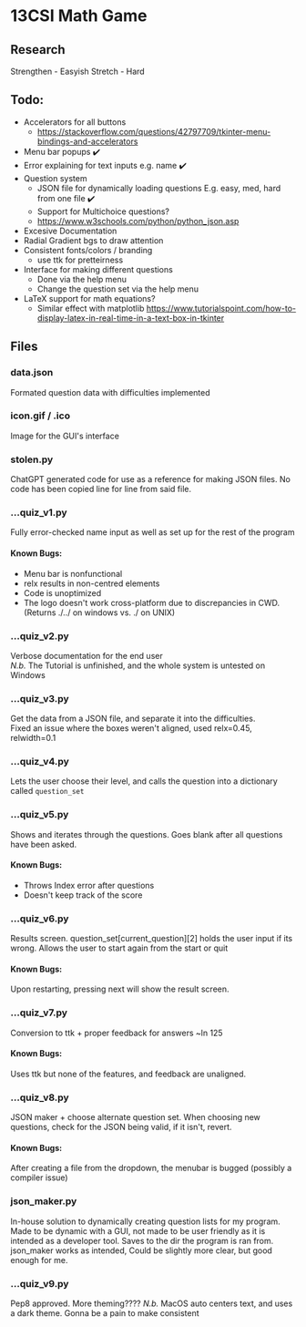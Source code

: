 # 13CSI Math Game
## Research
Strengthen - Easyish
Stretch - Hard


## Todo:
- Accelerators for all buttons 
  - https://stackoverflow.com/questions/42797709/tkinter-menu-bindings-and-accelerators
- Menu bar popups ✔️
- Error explaining for text inputs e.g. name ✔️
- Question system
    - JSON file for dynamically loading questions
    E.g. easy, med, hard from one file ✔️
    - Support for Multichoice questions?
    - https://www.w3schools.com/python/python_json.asp
- Excesive Documentation
- Radial Gradient bgs to draw attention
- Consistent fonts/colors / branding
  - use ttk for pretteirness
- Interface for making different questions
  - Done via the help menu
  - Change the question set via the help menu
- LaTeX support for math equations?
  - Similar effect with matplotlib https://www.tutorialspoint.com/how-to-display-latex-in-real-time-in-a-text-box-in-tkinter

## Files
### data.json
Formated question data with difficulties implemented

### icon.gif / .ico
Image for the GUI's interface

### stolen.py
ChatGPT generated code for use as a reference for making JSON files. No code has been copied line for line from said file.

### ...quiz_v1.py
Fully error-checked name input as well as set up for the rest of the program
#### Known Bugs:
- Menu bar is nonfunctional
- relx results in non-centred elements
- Code is unoptimized
- The logo doesn't work cross-platform due to discrepancies in CWD. (Returns ./../ on windows vs. ./ on UNIX)

### ...quiz_v2.py
Verbose documentation for the end user  
*N.b.* The Tutorial is unfinished, and the whole system is untested on Windows

### ...quiz_v3.py
Get the data from a JSON file, and separate it into the difficulties.  
Fixed an issue where the boxes weren't aligned, used relx=0.45, relwidth=0.1

### ...quiz_v4.py
Lets the user choose their level, and calls the question into a dictionary called ```question_set```

### ...quiz_v5.py
Shows and iterates through the questions. Goes blank after all questions have been asked.
#### Known Bugs:
- Throws Index error after questions
- Doesn't keep track of the score
### ...quiz_v6.py
Results screen. question_set[current_question][2] holds the user input if its wrong. Allows the user to start again from the start or quit
#### Known Bugs:
Upon restarting, pressing next will show the result screen.
### ...quiz_v7.py
Conversion to ttk + proper feedback for answers ~ln 125
#### Known Bugs:
Uses ttk but none of the features, and feedback are unaligned.
### ...quiz_v8.py
JSON maker + choose alternate question set. When choosing new questions, check for the JSON being valid, if it isn't, revert.
#### Known Bugs:
After creating a file from the dropdown, the menubar is bugged (possibly a compiler issue)
### json_maker.py
In-house solution to dynamically creating question lists for my program. Made to be dynamic with a GUI, not made to be user friendly as it is intended as a developer tool. Saves to the dir the program is ran from.
json_maker works as intended, Could be slightly more clear, but good enough for me.
### ...quiz_v9.py
Pep8 approved. More theming???? *N.b.* MacOS auto centers text, and uses a dark theme. Gonna be a pain to make consistent
